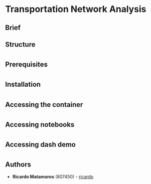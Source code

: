 # Transportation Network Analysis

## Brief

## Structure


#
## Prerequisites


#
## Installation

#
## Accessing the container

#
## Accessing notebooks

#
## Accessing dash demo


#
## Authors

* **Ricardo Matamoros** (807450) - [ricardo](https://github.com/ricardoanibalmatamorosaragon)
